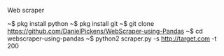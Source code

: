 Web scraper 

~$ pkg install python
~$ pkg install git
~$ git clone https://github.com/DanielPickens/WebScraper-using-Pandas
~$ cd webscraper-using-pandas
~$ python2 scraper.py -s http://target.com -t 200
